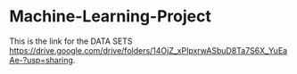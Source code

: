 # Machine-Learning-Project


This is the link for the DATA SETS https://drive.google.com/drive/folders/14OjZ_xPIpxrwASbuD8Ta7S6X_YuEaAe-?usp=sharing.
